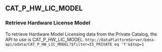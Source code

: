 ## CAT_P_HW_LIC_MODEL

### Retrieve Hardware License Model

To retrieve Hardware Model Licensing data from the Private Catalog, the API to use is CAT_P_HW_LIC_MODEL.
`http://DataPlatformServer/bdna-api/odata/CAT_P_HW_LIC_MODEL?$filter=IS_PRIVATE eq 'Y'&$top=1`
